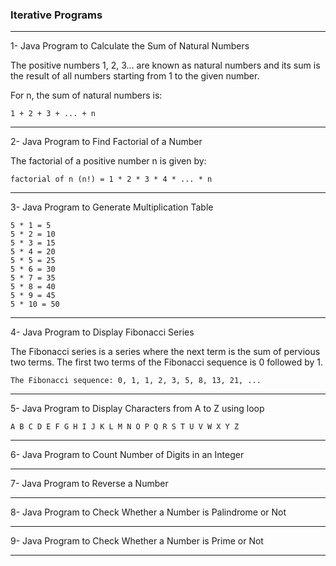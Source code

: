 ### Iterative Programs

------

1- Java Program to Calculate the Sum of Natural Numbers

The positive numbers 1, 2, 3... are known as natural numbers and its sum is the result of all numbers starting from 1 to the given number.

For n, the sum of natural numbers is:
```
1 + 2 + 3 + ... + n
```
------

2- Java Program to Find Factorial of a Number

The factorial of a positive number n is given by:
```
factorial of n (n!) = 1 * 2 * 3 * 4 * ... * n
```

-----

3- Java Program to Generate Multiplication Table

```
5 * 1 = 5
5 * 2 = 10
5 * 3 = 15
5 * 4 = 20
5 * 5 = 25
5 * 6 = 30
5 * 7 = 35
5 * 8 = 40
5 * 9 = 45
5 * 10 = 50
```

--------

4- Java Program to Display Fibonacci Series

The Fibonacci series is a series where the next term is the sum of pervious two terms. The first two terms of the Fibonacci sequence is 0 followed by 1.
```
The Fibonacci sequence: 0, 1, 1, 2, 3, 5, 8, 13, 21, ...
```

------


5- Java Program to Display Characters from A to Z using loop

```
A B C D E F G H I J K L M N O P Q R S T U V W X Y Z 
```

-------

6- Java Program to Count Number of Digits in an Integer

-----

7- Java Program to Reverse a Number

-----

8- Java Program to Check Whether a Number is Palindrome or Not

-----

9- Java Program to Check Whether a Number is Prime or Not

----


